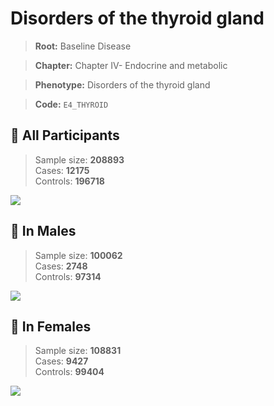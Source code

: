# Disorders of the thyroid gland

> **Root:** Baseline Disease  

> **Chapter:** Chapter IV- Endocrine and metabolic  

> **Phenotype:** Disorders of the thyroid gland  

> **Code:** `E4_THYROID`

## 🧪 All Participants  
> Sample size: **208893**  
> Cases: **12175**  
> Controls: **196718**
<img src="/Disease/Figures/ALL/Incidence/E4_THYROID.png"/>
<CsvTable src="/public/Disease/Data/ALL/Incidence/COX_E4_THYROID.csv" label="🔍 View full results" />

## 👨 In Males  
> Sample size: **100062**  
> Cases: **2748**  
> Controls: **97314**
<img src="/Disease/Figures/Male/Incidence/E4_THYROID.png"/>
<CsvTable src="/public/Disease/Data/Male/Incidence/COX_E4_THYROID.csv" label="🔍 View full results" />

## 👩 In Females  
> Sample size: **108831**  
> Cases: **9427**  
> Controls: **99404**
<img src="/Disease/Figures/Female/Incidence/E4_THYROID.png"/>
<CsvTable src="/public/Disease/Data/Female/Incidence/COX_E4_THYROID.csv" label="🔍 View full results" />
